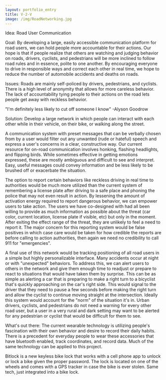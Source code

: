 ```yaml
---
layout: portfolio_entry
title: V-2-V
image: /img/RoadNetworking.jpg
---
```

Idea: Road User Communication

Goal:
By developing a large, easily accessible communication platform for road users, we can hold people more accountable for their actions. Our hope is that if people realize that others are watching and judging behavior on roads, drivers, cyclists, and pedestrians will be more inclined to follow road rules and in essence, polite to one another. By encouraging everyone to drive in responsible ways and correct each other in real time, we hope to reduce the number of automobile accidents and deaths on roads.

Issues:
Roads are mainly self-policed by drivers, pedestrians, and cyclists.
There is a high level of anonymity that allows for more careless behavior.
The lack of accountability tying people to their actions on the road lets people get away with reckless behavior.

"I'm definitely less likely to cut off someone I know"
-Alyson Goodrow

Solution:
Develop a large network in which people can interact with each other while in their vehicle, on their bike, or walking along the street.

A communication system with preset messages that can be verbally chosen from by a user would filter out any unwanted (rude or hateful) speech and express a user's concerns in a clear, constructive way. Our current resource for on-road communication involves honking, flashing headlights, and flipping birds. While sometimes effective in getting emotions expressed, these are mostly ambiguous and difficult to see and interpret. Easy, useful messages could convey information and be less likely to be brushed off or exacerbate the situation.

The option to report certain behaviors like reckless driving in real time to authorities would be much more utilized than the current system of remembering a license plate after driving to a safe place and phoning the police that may not even result in action. By lessening the amount of activation energy required to report dangerous behavior, we can empower users to take action. The users we have co-designed with had all been willing to provide as much information as possible about the threat (car color, current location, license plate if visible, etc) but only in the moment. After exiting the effect range of the threat, they are unlikely to feel a need to report it. The major concern for this reporting system would be false positives in which case care would be taken for how credible the reports are before calling to action authorities, then again we need no credibility to call 911 for "emergencies".

A final use of this network would be tracking positioning of all road users in a simple but highly personalizable interface. Many accidents occur at night or with "unexpected" behaviors. To address this, we can alert users to others in the network and give them enough time to readjust or prepare to react to situations that would have taken them by surprise. This can be as simple as alerting a car that is preparing to make a right turn to a bicyclist that's quickly approaching on the car's right side. This would signal to the driver that they need to pause a few seconds before making the right turn and allow the cyclist to continue moving straight at the intersection. Ideally this system would account for the "norm" of the situation it's in. Urban drivers, cyclists, and pedestrians do not need a warning for every other road user, but a user in a very rural and dark setting may want to be alerted for any pedestrian or cyclist that would be difficult for them to see.

What's out there:
The current wearable technology is utilizing people's fascination with their own behavior and desire to record their daily habits. There is a precedent for everyday people to wear these accessories that have bluetooth enabled, track coordinates, and record data. Much of the same technology can be applied to this project.

Bitlock is a new keyless bike lock that works with a cell phone app to unlock or lock a bike given the proper password. The lock is located on one of the wheels and comes with a GPS tracker in case the bike is ever stolen. Same tech, just integrated into a bike lock.
